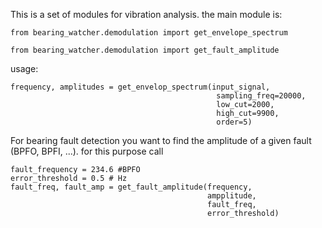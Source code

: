  This is a set of modules for vibration analysis. the main module is:

```
from bearing_watcher.demodulation import get_envelope_spectrum
```

```
from bearing_watcher.demodulation import get_fault_amplitude
```

usage:

```
frequency, amplitudes = get_envelop_spectrum(input_signal,
                                              sampling_freq=20000,
                                              low_cut=2000,
                                              high_cut=9900,
                                              order=5)
```

For bearing fault detection you want to find the amplitude of a given fault (BPFO, BPFI, ...). for this purpose call

```
fault_frequency = 234.6 #BPFO
error_threshold = 0.5 # Hz
fault_freq, fault_amp = get_fault_amplitude(frequency,
                                            ampplitude,
                                            fault_freq,
                                            error_threshold)
```
